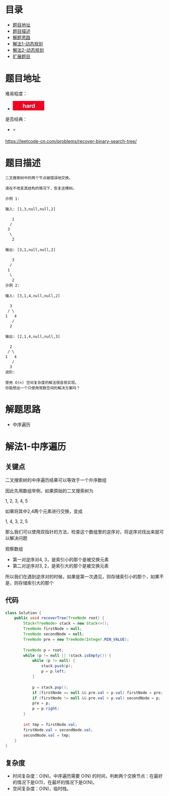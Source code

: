 # 目录
* [题目地址](#题目地址)
* [题目描述](#题目描述)
* [解题思路](#解题思路)
* [解法1-动态规划](#解法1-动态规划)
* [解法2-动态规划](#解法2-动态规划)
* [扩展题目](#扩展题目)



# 题目地址
难易程度：
- ![hard.jpg](../.images/hard.jpg)

是否经典：
- ⭐️

https://leetcode-cn.com/problems/recover-binary-search-tree/

# 题目描述
```text
二叉搜索树中的两个节点被错误地交换。

请在不改变其结构的情况下，恢复这棵树。

示例 1:

输入: [1,3,null,null,2]

   1
  /
 3
  \
   2

输出: [3,1,null,null,2]

   3
  /
 1
  \
   2
示例 2:

输入: [3,1,4,null,null,2]

  3
 / \
1   4
   /
  2

输出: [2,1,4,null,null,3]

  2
 / \
1   4
   /
  3
进阶:

使用 O(n) 空间复杂度的解法很容易实现。
你能想出一个只使用常数空间的解决方案吗？
```


# 解题思路
- 中序遍历


# 解法1-中序遍历
## 关键点
二叉搜索树的中序遍历结果可以等效于一个升序数组

因此先用数组举例，如果原始的二叉搜索树为

1, 2, 3, 4, 5

如果将其中2,4两个元素进行交换，变成

1, 4, 3, 2, 5

那么我们可以使用双指针的方法，检查这个数组里的逆序对，将逆序对找出来就可以解决问题

观察数组
- 第一对逆序对4, 3，是索引小的那个是被交换元素
- 第二对逆序对3, 2，是索引大的那个是被交换元素

所以我们在遇到逆序对的时候，如果是第一次遇见，则存储索引小的那个，如果不是，则存储索引大的那个


## 代码
```java
class Solution {
    public void recoverTree(TreeNode root) {
        Stack<TreeNode> stack = new Stack<>();
        TreeNode firstNode = null;
        TreeNode secondNode = null;
        TreeNode pre = new TreeNode(Integer.MIN_VALUE);
        
        TreeNode p = root;
        while (p != null || !stack.isEmpty()) {
            while (p != null) {
                stack.push(p);
                p = p.left;
            }
            
            p = stack.pop();
            if (firstNode == null && pre.val > p.val) firstNode = pre;
            if (firstNode != null && pre.val > p.val) secondNode = p;
            pre = p;
            p = p.right;
        }
        
        int tmp = firstNode.val;
        firstNode.val = secondNode.val;
        secondNode.val = tmp;
    }
}
```


## 复杂度
- 时间复杂度：O(N)。中序遍历需要 O(N) 的时间，判断两个交换节点：在最好的情况下是O(1)，在最坏的情况下是O(N)。
- 空间复杂度：O(N)，临时栈。
